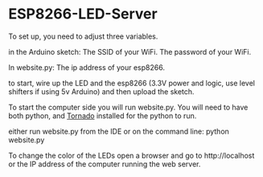 ESP8266-LED-Server
==================
To set up, you need to adjust three variables.

in the Arduino sketch:
The SSID of your WiFi.
The password of your WiFi.

In website.py:
The ip address of your esp8266.

to start, wire up the LED and the esp8266 (3.3V power and logic, use level shifters if using 5v Arduino) and then upload the sketch.

To start the computer side you will run website.py.  You will need to have both python, and [Tornado](http://www.tornadoweb.org/en/stable/) installed for the python to run.

either run website.py from the IDE or on the command line: python website.py

To change the color of the LEDs open a browser and go to http://localhost or the IP address of the computer running the web server.

